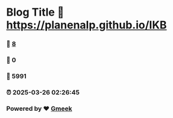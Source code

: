 # Blog Title :link: https://planenalp.github.io/IKB 
### :page_facing_up: [8](https://planenalp.github.io/IKB/tag.html) 
### :speech_balloon: 0 
### :hibiscus: 5991 
### :alarm_clock: 2025-03-26 02:26:45 
### Powered by :heart: [Gmeek](https://github.com/Meekdai/Gmeek)
